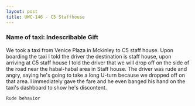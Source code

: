 ```yaml
---
layout: post
title: UWC-146 - C5 Staffhouse
---
```


### Name of taxi: Indescribable Gift

We took a taxi from Venice Plaza in Mckinley to C5 staff house. Upon boarding the taxi I told the driver the destination is staff house, upon arriving at C5 staff house I told the driver that we will drop off on the side of the road near the habal-habal area in Staff house. The driver was rude and angry, saying he's going to take a long U-turn because we dropped off on that area. I immediately gave the fare and he even banged his hand on the taxi's dashboard to show he's discontent. 

```Rude behavior```
